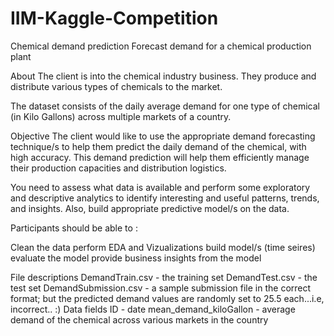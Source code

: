 # IIM-Kaggle-Competition
Chemical demand prediction
Forecast demand for a chemical production plant

About
The client is into the chemical industry business. They produce and distribute various types of chemicals to the market.

The dataset consists of the daily average demand for one type of chemical (in Kilo Gallons) across multiple markets of a country.

Objective
The client would like to use the appropriate demand forecasting technique/s to help them predict the daily demand of the chemical, with high accuracy. This demand prediction will help them efficiently manage their production capacities and distribution logistics.

You need to assess what data is available and perform some exploratory and descriptive analytics to identify interesting and useful patterns, trends, and insights. Also, build appropriate predictive model/s on the data.

Participants should be able to :

Clean the data
perform EDA and Vizualizations
build model/s (time seires)
evaluate the model
provide business insights from the model

File descriptions
DemandTrain.csv - the training set
DemandTest.csv - the test set
DemandSubmission.csv - a sample submission file in the correct format; but the predicted demand values are randomly set to 25.5 each...i.e, incorrect.. :)
Data fields
ID - date
mean_demand_kiloGallon - average demand of the chemical across various markets in the country

